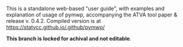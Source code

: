 This is a standalone web-based "user guide", with examples and explanation of usage of pymwp, accompanying the ATVA tool paper & release v. 0.4.2.
Compiled version is at https://statycc.github.io/.github/pymwp/

**This branch is locked for achival and not editable**.

